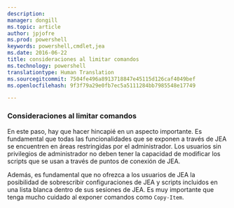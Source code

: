 ```yaml
---
description: 
manager: dongill
ms.topic: article
author: jpjofre
ms.prod: powershell
keywords: powershell,cmdlet,jea
ms.date: 2016-06-22
title: consideraciones al limitar comandos
ms.technology: powershell
translationtype: Human Translation
ms.sourcegitcommit: 7504fe496a8913718847e45115d126caf4049bef
ms.openlocfilehash: 9f3f79a29e0fb7ec5a5111284bb7985548e17749

---
```


### Consideraciones al limitar comandos
En este paso, hay que hacer hincapié en un aspecto importante.
Es fundamental que todas las funcionalidades que se exponen a través de JEA se encuentren en áreas restringidas por el administrador.
Los usuarios sin privilegios de administrador no deben tener la capacidad de modificar los scripts que se usan a través de puntos de conexión de JEA.

Además, es fundamental que no ofrezca a los usuarios de JEA la posibilidad de sobrescribir configuraciones de JEA y scripts incluidos en una lista blanca dentro de sus sesiones de JEA.
Es muy importante que tenga mucho cuidado al exponer comandos como `Copy-Item`.




<!--HONumber=Aug16_HO3-->


